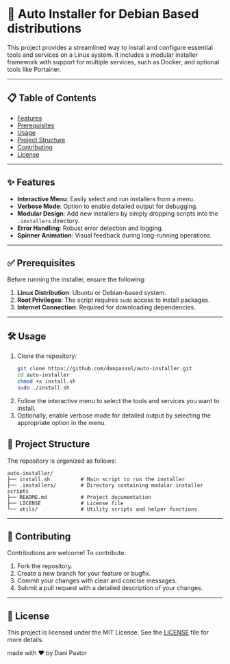 # 🚀 Auto Installer for Debian Based distributions

This project provides a streamlined way to install and configure essential tools and services on a Linux system. It includes a modular installer framework with support for multiple services, such as Docker, and optional tools like Portainer.

---

## 📋 Table of Contents

- [Features](#features)
- [Prerequisites](#prerequisites)
- [Usage](#usage)
- [Project Structure](#project-structure)
- [Contributing](#contributing)
- [License](#license)

---

## ✨ Features

- **Interactive Menu**: Easily select and run installers from a menu.
- **Verbose Mode**: Option to enable detailed output for debugging.
- **Modular Design**: Add new installers by simply dropping scripts into the `.installers` directory.
- **Error Handling**: Robust error detection and logging.
- **Spinner Animation**: Visual feedback during long-running operations.

---

## ✅ Prerequisites

Before running the installer, ensure the following:

1. **Linux Distribution**: Ubuntu or Debian-based system.
2. **Root Privileges**: The script requires `sudo` access to install packages.
3. **Internet Connection**: Required for downloading dependencies.

---

## 🛠️ Usage

1. Clone the repository:
   ```bash
   git clone https://github.com/danpassol/auto-installer.git
   cd auto-installer
   chmod +x install.sh
   sudo ./install.sh
   ```
2. Follow the interactive menu to select the tools and services you want to install.
3. Optionally, enable verbose mode for detailed output by selecting the appropriate option in the menu.

## 📂 Project Structure

The repository is organized as follows:

```
auto-installer/
├── install.sh          # Main script to run the installer
├── .installers/        # Directory containing modular installer scripts
├── README.md           # Project documentation
├── LICENSE             # License file
└── utils/              # Utility scripts and helper functions
```

---

## 🤝 Contributing

Contributions are welcome! To contribute:

1. Fork the repository.
2. Create a new branch for your feature or bugfix.
3. Commit your changes with clear and concise messages.
4. Submit a pull request with a detailed description of your changes.

---

## 📜 License

This project is licensed under the MIT License. See the [LICENSE](LICENSE) file for more details.

made with ❤️ by Dani Pastor